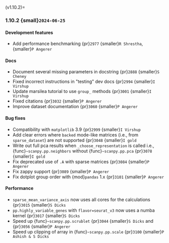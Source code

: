 (v1.10.2)=
### 1.10.2 {small}`2024-06-25`

#### Development features

* Add performance benchmarking {pr}`2977` {smaller}`R Shrestha`, {smaller}`P Angerer`

#### Docs

* Document several missing parameters in docstring {pr}`2888` {smaller}`S Cheney`
* Fixed incorrect instructions in "testing" dev docs {pr}`2994` {smaller}`I Virshup`
* Update marsilea tutorial to use `group_` methods {pr}`3001` {smaller}`I Virshup`
* Fixed citations {pr}`3032` {smaller}`P Angerer`
* Improve dataset documentation {pr}`3060` {smaller}`P Angerer`

#### Bug fixes

* Compatibility with `matplotlib` 3.9 {pr}`2999` {smaller}`I Virshup`
* Add clear errors where `backed` mode-like matrices (i.e., from `sparse_dataset`) are not supported {pr}`3048` {smaller}`I gold`
* Write out full pca results when `_choose_representation` is called i.e., {func}`~scanpy.pp.neighbors` without {func}`~scanpy.pp.pca` {pr}`3078` {smaller}`I gold`
* Fix deprecated use of `.A` with sparse matrices {pr}`3084` {smaller}`P Angerer`
* Fix zappy support {pr}`3089` {smaller}`P Angerer`
* Fix dotplot group order with {mod}`pandas` 1.x {pr}`3101` {smaller}`P Angerer`

#### Performance

* `sparse_mean_variance_axis` now uses all cores for the calculations {pr}`3015` {smaller}`S Dicks`
* `pp.highly_variable_genes` with `flavor=seurat_v3` now uses a numba kernel {pr}`3017` {smaller}`S Dicks`
* Speed up {func}`~scanpy.pp.scrublet` {pr}`3044` {smaller}`S Dicks` and {pr}`3056` {smaller}`P Angerer`
* Speed up clipping of array in {func}`~scanpy.pp.scale` {pr}`3100` {smaller}`P Ashish & S Dicks`
